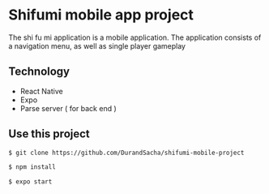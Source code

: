 # Shifumi mobile app project

The shi fu mi application is a mobile application. The application consists of a navigation menu, as well as single player gameplay

## Technology

- React Native
- Expo
- Parse server ( for back end )

## Use this project

```bash
$ git clone https://github.com/DurandSacha/shifumi-mobile-project
```

```bash
$ npm install
```

```bash
$ expo start
```
